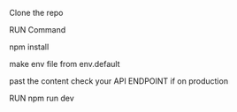 Clone the repo


RUN Command

npm install


make env file from env.default

past the content 
check your API ENDPOINT if on production

RUN 
npm run dev
